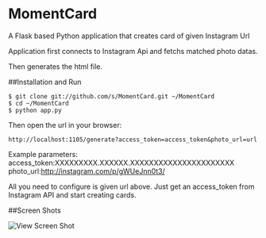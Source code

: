 MomentCard
==========

A Flask based Python application that creates card of given Instagram Url

Application first connects to Instagram Api and fetchs matched photo datas.<br/>

Then generates the html file.

##Installation and Run

```
$ git clone git://github.com/s/MomentCard.git ~/MomentCard
$ cd ~/MomentCard
$ python app.py
```
Then open the url in your browser:

<code>http://localhost:1105/generate?access_token=access_token&photo_url=url</code>

Example parameters:<br/>
access_token:XXXXXXXXX.XXXXXX.XXXXXXXXXXXXXXXXXXXXXX<br/>
photo_url:http://instagram.com/p/gWUeJnn0t3/

All you need to configure is given url above. Just get an access_token from Instagram API and start creating cards.

##Screen Shots

![View Screen Shot](https://raw.github.com/s/MomentCard/master/static/ss.png)
